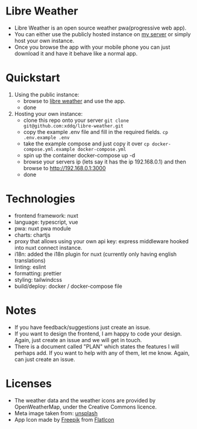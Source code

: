 # Libre Weather

- Libre Weather is an open source weather pwa(progressive web app).
- You can either use the publicly hosted instance on [my
  server](https://www.weather.pd-dev.xyz) or simply host your own instance.
- Once you browse the app with your mobile phone you can just download it and
  have it behave like a normal app.

# Quickstart
1. Using the public instance:
    - browse to [libre weather](https://www.weather.pd-dev.xyz) and use the app.
    - done
2. Hosting your own instance:
    - clone this repo onto your server `git clone
      git@github.com:xddq/libre-weather.git`
    - copy the example .env file and fill in the required fields. `cp
      .env.example .env`
    - take the example compose and just copy it over `cp
      docker-compose.yml.example docker-compose.yml`
    - spin up the container docker-compose up -d
    - browse your servers ip (lets say it has the ip 192.168.0.1) and then
      browse to http://192.168.0.1:3000
    - done

# Technologies
- frontend framework: nuxt
- language: typescript, vue
- pwa: nuxt pwa module
- charts: chartjs
- proxy that allows using your own api key: express middleware hooked into nuxt
  connect instance.
- i18n: added the i18n plugin for nuxt (currently only having english
  translations)
- linting: eslint
- formatting: prettier
- styling: tailwindcss
- build/deploy: docker / docker-compose file

# Notes
- If you have feedback/suggestions just create an issue.
- If you want to design the frontend, I am happy to code your design. Again,
  just create an issue and we will get in touch.
- There is a document called "PLAN" which states the features I will perhaps
  add. If you want to help with any of them, let me know. Again, can just create
an issue.

# Licenses

- The weather data and the weather icons are provided by OpenWeatherMap, under the Creative Commons licence.
- Meta image taken from: [unsplash](https://unsplash.com/photos/mODxn7mOzms?utm_source=unsplash&utm_medium=referral&utm_content=creditShareLink)
- App Icon made by [Freepik](https://www.freepik.com) from [FlatIcon](https://www.freepik.com)
